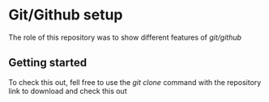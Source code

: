 # Git/Github setup

The role of this repository was to show different features of *git/github*

## Getting started

To check this out, fell free to use the  _git clone_ command with the repository link to download and check this out